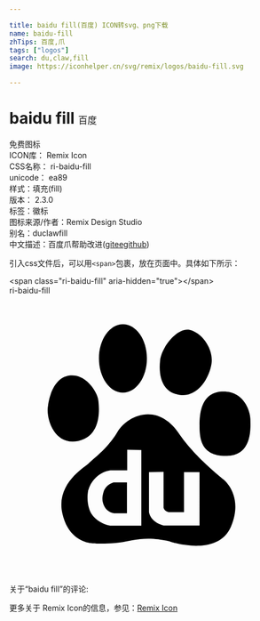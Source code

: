 ```yaml
---

title: baidu fill(百度) ICON转svg、png下载
name: baidu-fill
zhTips: 百度,爪
tags: ["logos"]
search: du,claw,fill
image: https://iconhelper.cn/svg/remix/logos/baidu-fill.svg

---
```


# baidu fill  <small style="font-size: 60%;font-weight: 100">百度</small>


<div class="detail-page">
<p>
<span><span class="badge-success badge">免费图标</span> </span>
<br/>
<span>
ICON库：
<span class="badge-secondary badge">Remix Icon</span> 
</span>
<br/>
<span>
CSS名称：
<span class="badge-secondary badge">ri-baidu-fill</span> 
</span>
<br/>
<span>
unicode：
<span class="badge-secondary badge">ea89</span> 
<copy-btn content='ea89' btn-title=""></copy-btn>
<copy-btn :content='String.fromCodePoint(parseInt("ea89", 16))' btn-title="复制U"></copy-btn>
</span><br/><span>样式：<span class="badge-light badge">填充(fill)</span></span>
<br/>
<span>
版本：
<span class="badge-secondary badge">2.3.0</span> 
</span><br/><span>标签：<span class="badge-light badge"><router-link to="/tags/logos.html">徽标</router-link></span></span>
<br/>
<span>图标来源/作者：<span class="badge-light badge">Remix Design Studio</span></span> 
<br/>
<span>别名：<span class="badge-light badge">du</span><span class="badge-light badge">claw</span><span class="badge-light badge">fill</span></span><br/><span class="zh-detail">中文描述：<span class="badge-primary badge">百度</span><span class="badge-primary badge">爪</span><span class="help-link"><span>帮助改进</span>(<a href="https://gitee.com/liuwave/icon-helper/edit/master/json/remix/logos/baidu-fill.json" target="_blank" rel="noopener noreferrer">gitee</a><a href="https://github.com/liuwave/icon-helper/edit/master/json/remix/logos/baidu-fill.json" target="_blank" rel="noopener noreferrer">github</a></span>)</span><br/>
</p>
</div>
<div class="alert alert-dark">
  <i class="ri-baidu-fill ri-xs"></i>
  <i class="ri-baidu-fill ri-sm"></i>
  <i class="ri-baidu-fill ri-lg"></i>
  <i class="ri-baidu-fill ri-2x"></i>
  <i class="ri-baidu-fill ri-3x"></i>
  <i class="ri-baidu-fill ri-5x"></i>
  <i class="ri-baidu-fill ri-7x"></i>
</div>
<div>
  <p>引入css文件后，可以用<code>&lt;span&gt;</code>包裹，放在页面中。具体如下所示：    
  </p>
  <div class="alert alert-primary" style="font-size: 14px">
    &lt;span class="ri-baidu-fill" aria-hidden="true"&gt;&lt;/span&gt;
    <copy-btn content='<span class="ri-baidu-fill" aria-hidden="true"></span>'></copy-btn>
  </div>
  <div class="alert alert-secondary">
    <i class="ri-baidu-fill"
    style="font-size: 24px"
    aria-hidden="true"></i> ri-baidu-fill
    <copy-btn content="ri-baidu-fill" btn-title="复制图标名称"></copy-btn>
  </div>
</div>
<div id="svg" class="svg-wrap">
<svg xmlns="http://www.w3.org/2000/svg" viewBox="0 0 24 24">
    <g>
        <path fill="none" d="M0 0h24v24H0z"/>
        <path fill-rule="nonzero" d="M5.927 12.497c2.063-.443 1.782-2.909 1.72-3.448-.101-.83-1.078-2.282-2.405-2.167-1.67.15-1.913 2.561-1.913 2.561-.226 1.115.54 3.497 2.598 3.054zm2.19 4.288c-.06.173-.195.616-.078 1.002.23.866.982.905.982.905h1.08v-2.64H8.944c-.52.154-.77.559-.827.733zm1.638-8.422c1.14 0 2.06-1.312 2.06-2.933 0-1.62-.92-2.93-2.06-2.93-1.137 0-2.06 1.31-2.06 2.93 0 1.621.923 2.933 2.06 2.933zm4.908.193c1.522.198 2.501-1.427 2.696-2.659.199-1.23-.784-2.658-1.862-2.904-1.08-.248-2.429 1.483-2.552 2.61-.147 1.38.197 2.758 1.718 2.953zm0 3.448c-1.865-2.905-4.513-1.723-5.4-.245-.881 1.477-2.256 2.41-2.451 2.658-.198.244-2.846 1.673-2.258 4.284.587 2.609 2.652 2.56 2.652 2.56s1.521.15 3.286-.246c1.766-.391 3.286.098 3.286.098s4.125 1.38 5.253-1.278c1.128-2.66-.637-4.038-.637-4.038s-2.356-1.823-3.732-3.793zm-6.008 7.75c-1.158-.231-1.619-1.021-1.677-1.156-.057-.137-.386-.772-.212-1.853.5-1.619 1.927-1.735 1.927-1.735h1.428v-1.755l1.215.02v6.479h-2.68zm4.59-.019c-1.196-.308-1.251-1.158-1.251-1.158v-3.412l1.251-.02v3.066c.077.328.483.387.483.387h1.271v-3.433h1.332v4.57h-3.086zm7.454-9.11c0-.59-.49-2.364-2.305-2.364-1.819 0-2.062 1.675-2.062 2.859 0 1.13.095 2.707 2.354 2.657 2.26-.05 2.013-2.56 2.013-3.152z"/>
    </g>
</svg>

</div>
<detail full-name='ri-baidu-fill'></detail>  
<div>
<p>关于“baidu fill”的评论:</p>
</div>
<Vssue title="关于“baidu fill”的评论" ></Vssue>    
<div><p>更多关于  Remix Icon的信息，参见：<a target="_blank" href="https://iconhelper.cn/remix.html">Remix Icon</a>
</p></div>
